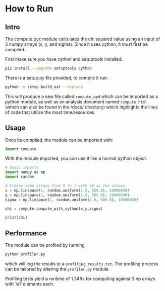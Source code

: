 # How to Run

## Intro
The compute.pyx module calculates the chi squared value using an input of 3 numpy arrays (x, y, and sigma). Since it uses cython, it must first be compiled.

First make sure you have cython and setuptools installed:
```bash
pip install --upgrade setuptools cython
```

There is a setup.py file provided, to compile it run:
```bash
python -m setup build_ext --inplace
```

This will produce a new file called `compute.pyd` which can be imported as a python module, as well as an analysis document named `compute.html` (which can also be found in the /docs/ directory) which highlights the lines of code that utilize the most time/resources.

## Usage
Once its compiled, the module can be imported with:
```python
import compute
```
With the module imported, you can use it like a normal python object:
```Python
# basic imports
import numpy as np
import random

# Create some arrays from 0 to 1 with 10 as the values
x = np.linspace(1, random.uniform(1.0, 500.0), 10000000)
y = np.linspace(1, random.uniform(1.0, 500.0), 10000000)
sigma = np.linspace(1, random.uniform(1.0, 500.0), 10000000)

chi = compute.compute_with_cython(x,y,sigma)

print(chi)
```

## Performance
The module can be profiled by running
```bash
python profiler.py
```
which will log the results to a `profiling_results.txt`. The profiling process can be tailored by altering the `profiler.py` module.

Profiling tests yield a runtime of 1.346s for computing against 3 np arrays with 1e7 elements each.
